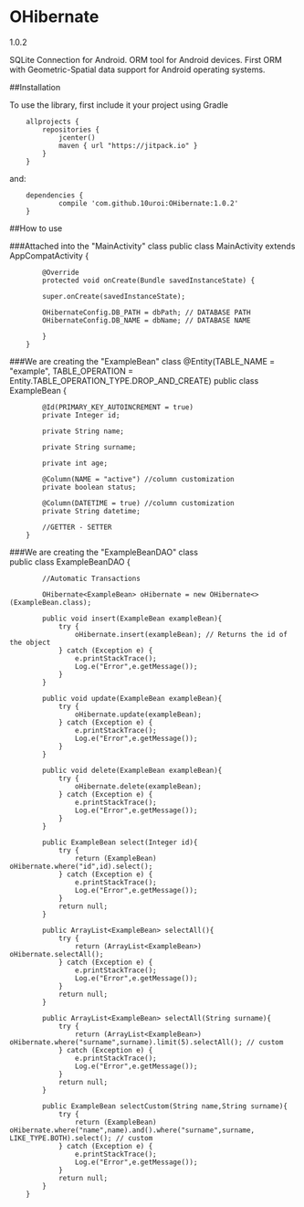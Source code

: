 # OHibernate
1.0.2

SQLite Connection for Android. ORM tool for Android devices.
First ORM with Geometric-Spatial data support for Android operating systems.

##Installation

To use the library, first include it your project using Gradle

        allprojects {
            repositories {
                jcenter()
                maven { url "https://jitpack.io" }
            }
        }
and:

        dependencies {
                compile 'com.github.10uroi:OHibernate:1.0.2'
        }
##How to use

###Attached into the "MainActivity" class
		public class MainActivity extends AppCompatActivity {
		
		    @Override
			protected void onCreate(Bundle savedInstanceState) {

			super.onCreate(savedInstanceState);

			OHibernateConfig.DB_PATH = dbPath; // DATABASE PATH
			OHibernateConfig.DB_NAME = dbName; // DATABASE NAME
			
			}
		}

###We are creating the "ExampleBean" class
        @Entity(TABLE_NAME = "example", TABLE_OPERATION = Entity.TABLE_OPERATION_TYPE.DROP_AND_CREATE)
		public class ExampleBean {

			@Id(PRIMARY_KEY_AUTOINCREMENT = true)
			private Integer id;

			private String name;

			private String surname;

			private int age;

			@Column(NAME = "active") //column customization
			private boolean status;

			@Column(DATETIME = true) //column customization
			private String datetime;
			
			//GETTER - SETTER
		}
		
###We are creating the "ExampleBeanDAO" class		
		public class ExampleBeanDAO {

			//Automatic Transactions
		
			OHibernate<ExampleBean> oHibernate = new OHibernate<>(ExampleBean.class);

			public void insert(ExampleBean exampleBean){
				try {
					oHibernate.insert(exampleBean); // Returns the id of the object
				} catch (Exception e) {
					e.printStackTrace();
					Log.e("Error",e.getMessage());
				}
			}

			public void update(ExampleBean exampleBean){
				try {
					oHibernate.update(exampleBean);
				} catch (Exception e) {
					e.printStackTrace();
					Log.e("Error",e.getMessage());
				}
			}

			public void delete(ExampleBean exampleBean){
				try {
					oHibernate.delete(exampleBean);
				} catch (Exception e) {
					e.printStackTrace();
					Log.e("Error",e.getMessage());
				}
			}

			public ExampleBean select(Integer id){
				try {
					return (ExampleBean) oHibernate.where("id",id).select();
				} catch (Exception e) {
					e.printStackTrace();
					Log.e("Error",e.getMessage());
				}
				return null;
			}

			public ArrayList<ExampleBean> selectAll(){
				try {
					return (ArrayList<ExampleBean>) oHibernate.selectAll();
				} catch (Exception e) {
					e.printStackTrace();
					Log.e("Error",e.getMessage());
				}
				return null;
			}

			public ArrayList<ExampleBean> selectAll(String surname){
				try {
					return (ArrayList<ExampleBean>) oHibernate.where("surname",surname).limit(5).selectAll(); // custom
				} catch (Exception e) {
					e.printStackTrace();
					Log.e("Error",e.getMessage());
				}
				return null;
			}

			public ExampleBean selectCustom(String name,String surname){
				try {
					return (ExampleBean) oHibernate.where("name",name).and().where("surname",surname, LIKE_TYPE.BOTH).select(); // custom
				} catch (Exception e) {
					e.printStackTrace();
					Log.e("Error",e.getMessage());
				}
				return null;
			}
		}
